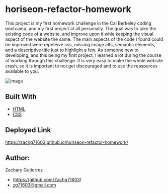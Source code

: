 # horiseon-refactor-homework

This project is my first homework challenge in the Cal Berkeley coding bootcamp, and my first project at all personally. The goal was to take the existing code of a website, and improve upon it whle keeping the visual aspect of the website the same. The main aspects of the code I found could be improved were repeteive css, missing image alts, semantic elements, and a descriptive title just to highlight a few. 
As someone new to developing, and this being my first project, I learned a lot during the course of working through this challenge. It is very easy to make the whole website crash, so it is important to not get discouraged and to use the reasources available to you. 

![image](https://github.com/Zachg71603/horiseon-refactor-homework/assets/140884227/1b146296-8400-41c7-8cd4-d53feb339a58)

## Built With

* [HTML]()
* [CSS]()

## Deployed Link

https://zachg71603.github.io/horiseon-refactor-homework/


## Author:

Zachary Gutierrez

* (https://github.com/Zachg71603)
* zg71603@gmail.com

